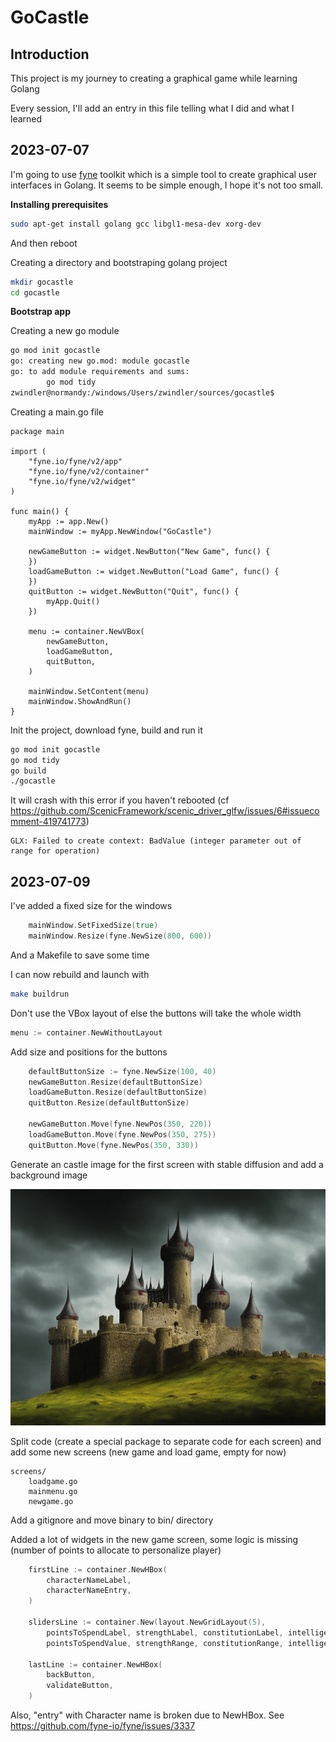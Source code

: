 # GoCastle

## Introduction

This project is my journey to creating a graphical game while learning Golang

Every session, I'll add an entry in this file telling what I did and what I learned

## 2023-07-07

I'm going to use [fyne](https://developer.fyne.io/started/) toolkit which is a simple tool to create graphical user interfaces in Golang. It seems to be simple enough, I hope it's not too small.

**Installing prerequisites**

```bash
sudo apt-get install golang gcc libgl1-mesa-dev xorg-dev
```

And then reboot

Creating a directory and bootstraping golang project

```bash
mkdir gocastle
cd gocastle
```

**Bootstrap app**

Creating a new go module

```bash
go mod init gocastle
go: creating new go.mod: module gocastle
go: to add module requirements and sums:
        go mod tidy
zwindler@normandy:/windows/Users/zwindler/sources/gocastle$ 
```

Creating a main.go file

```golang
package main

import (
	"fyne.io/fyne/v2/app"
	"fyne.io/fyne/v2/container"
	"fyne.io/fyne/v2/widget"
)

func main() {
	myApp := app.New()
	mainWindow := myApp.NewWindow("GoCastle")

	newGameButton := widget.NewButton("New Game", func() {
	})
	loadGameButton := widget.NewButton("Load Game", func() {
	})
	quitButton := widget.NewButton("Quit", func() {
		myApp.Quit()
	})

	menu := container.NewVBox(
		newGameButton,
		loadGameButton,
		quitButton,
	)

	mainWindow.SetContent(menu)
	mainWindow.ShowAndRun()
}
```

Init the project, download fyne, build and run it

```bash
go mod init gocastle
go mod tidy
go build
./gocastle
```

It will crash with this error if you haven't rebooted (cf https://github.com/ScenicFramework/scenic_driver_glfw/issues/6#issuecomment-419741773)

```
GLX: Failed to create context: BadValue (integer parameter out of range for operation)
```

## 2023-07-09

I've added a fixed size for the windows

```go
    mainWindow.SetFixedSize(true)
    mainWindow.Resize(fyne.NewSize(800, 600))
```

And a Makefile to save some time

I can now rebuild and launch with 

```bash
make buildrun
```

Don't use the VBox layout of else the buttons will take the whole width

```go
menu := container.NewWithoutLayout
```

Add size and positions for the buttons

```go
	defaultButtonSize := fyne.NewSize(100, 40)
	newGameButton.Resize(defaultButtonSize)
	loadGameButton.Resize(defaultButtonSize)
	quitButton.Resize(defaultButtonSize)

	newGameButton.Move(fyne.NewPos(350, 220))
	loadGameButton.Move(fyne.NewPos(350, 275))
	quitButton.Move(fyne.NewPos(350, 330))
```

Generate an castle image for the first screen with stable diffusion and add a background image

![](castle_back.png)

Split code (create a special package to separate code for each screen) and add some new screens (new game and load game, empty for now)

```
screens/
	loadgame.go
	mainmenu.go
	newgame.go
```

Add a gitignore and move binary to bin/ directory

Added a lot of widgets in the new game screen, some logic is missing (number of points to allocate to personalize player)

```go
	firstLine := container.NewHBox(
		characterNameLabel,
		characterNameEntry,
	)

	slidersLine := container.New(layout.NewGridLayout(5),
		pointsToSpendLabel, strengthLabel, constitutionLabel, intelligenceLabel, dexterityLabel,
		pointsToSpendValue, strengthRange, constitutionRange, intelligenceRange, dexterityRange)

	lastLine := container.NewHBox(
		backButton,
		validateButton,
	)
```

Also, "entry" with Character name is broken due to NewHBox. See https://github.com/fyne-io/fyne/issues/3337